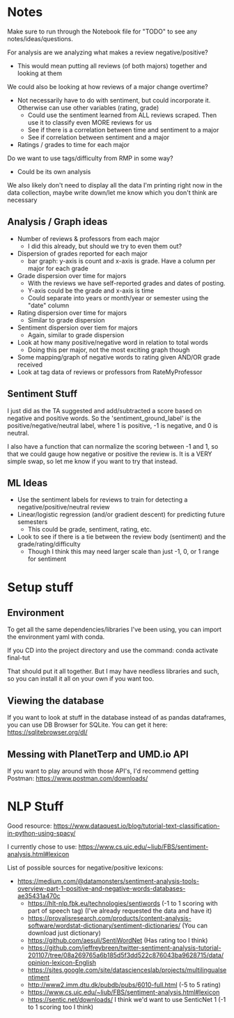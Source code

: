 # Notes

Make sure to run through the Notebook file for "TODO" to see any notes/ideas/questions.

For analysis are we analyzing what makes a review negative/positive? 
* This would mean putting all reviews (of both majors) together and looking at them

We could also be looking at how reviews of a major change overtime?
* Not necessarily have to do with sentiment, but could incorporate it. Otherwise can use other variables (rating, grade)
    * Could use the sentiment learned from ALL reviews scraped. Then use it to classify even MORE reviews for us
    * See if there is a correlation between time and sentiment to a major
    * See if correlation between sentiment and a major
* Ratings / grades to time for each major

Do we want to use tags/difficulty from RMP in some way?
* Could be its own analysis

We also likely don't need to display all the data I'm printing right now in the data collection,
maybe write down/let me know which you don't think are necessary

## Analysis / Graph ideas
* Number of reviews & professors from each major
    * I did this already, but should we try to even them out?
* Dispersion of grades reported for each major
    * bar graph: y-axis is count and x-axis is grade. Have a column per major for each grade
* Grade dispersion over time for majors
    * With the reviews we have self-reported grades and dates of posting.
    * Y-axis could be the grade and x-axis is time
    * Could separate into years or month/year or semester using the "date" column
* Rating dispersion over time for majors
    * Similar to grade dispersion
* Sentiment dispersion over tiem for majors
    * Again, similar to grade dispersion
* Look at how many positive/negative word in relation to total words
    * Doing this per major, not the most exciting graph though
* Some mapping/graph of negative words to rating given AND/OR grade received 
* Look at tag data of reviews or professors from RateMyProfessor

## Sentiment Stuff
I just did as the TA suggested and add/subtracted a score based on negative and positive words.
So the 'sentiment_ground_label' is the positive/negative/neutral label, where
1 is positive, -1 is negative, and 0 is neutral.

I also have a function that can normalize the scoring between -1 and 1, so that we could
gauge how negative or positive the review is. It is a VERY simple swap, so let me know if you
want to try that instead.

## ML Ideas
* Use the sentiment labels for reviews to train for detecting a negative/positive/neutral review
* Linear/logistic regression (and/or gradient descent) for predicting future semesters
    * This could be grade, sentiment, rating, etc.
* Look to see if there is a tie between the review body (sentiment) and the grade/rating/difficulty
    * Though I think this may need larger scale than just -1, 0, or 1 range for sentiment

# Setup stuff

## Environment
To get all the same dependencies/libraries I've been using, you can import
the environment yaml with conda.

If you CD into the project directory and use the command: conda activate final-tut

That should put it all together. But I may have needless libraries and such, so you can
install it all on your own if you want too.

## Viewing the database
If you want to look at stuff in the database instead of as pandas dataframes,
you can use DB Browser for SQLite. You can get it here: https://sqlitebrowser.org/dl/

## Messing with PlanetTerp and UMD.io API

If you want to play around with those API's, I'd recommend getting Postman: https://www.postman.com/downloads/

# NLP Stuff

Good resource: https://www.dataquest.io/blog/tutorial-text-classification-in-python-using-spacy/

I currently chose to use: https://www.cs.uic.edu/~liub/FBS/sentiment-analysis.html#lexicon

List of possible sources for negative/positive lexicons:
* https://medium.com/@datamonsters/sentiment-analysis-tools-overview-part-1-positive-and-negative-words-databases-ae35431a470c
    * https://hlt-nlp.fbk.eu/technologies/sentiwords (-1 to 1 scoring with part of speech tag) (I've already requested the data and have it)
    * https://provalisresearch.com/products/content-analysis-software/wordstat-dictionary/sentiment-dictionaries/ (You can download just dictionary)
    * https://github.com/aesuli/SentiWordNet (Has rating too I think)
    * https://github.com/jeffreybreen/twitter-sentiment-analysis-tutorial-201107/tree/08a269765a6b185d5f3dd522c876043ba9628715/data/opinion-lexicon-English
    * https://sites.google.com/site/datascienceslab/projects/multilingualsentiment
    * http://www2.imm.dtu.dk/pubdb/pubs/6010-full.html (-5 to 5 rating)
    * https://www.cs.uic.edu/~liub/FBS/sentiment-analysis.html#lexicon
    * https://sentic.net/downloads/ I think we'd want to use SenticNet 1 (-1 to 1 scoring too I think)